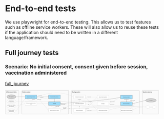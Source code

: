 # End-to-end tests

We use playwright for end-to-end testing. This allows us to test features such
as offline service workers. These will also allow us to reuse these tests if the
application should need to be written in a different language/framework.

## Full journey tests

### Scenario: No initial consent, consent given before session, vaccination administered

[full_journey](full_journey.spec.ts)

![Flow diagram](images/full_journey.png)
